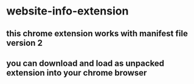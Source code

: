 # website-info-extension
## this chrome extension works with manifest file version 2
## you can download and load as unpacked extension into your chrome  browser
